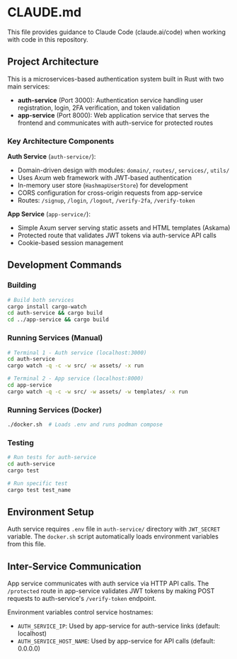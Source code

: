 # CLAUDE.md

This file provides guidance to Claude Code (claude.ai/code) when working with code in this repository.

## Project Architecture

This is a microservices-based authentication system built in Rust with two main services:

- **auth-service** (Port 3000): Authentication service handling user registration, login, 2FA verification, and token validation
- **app-service** (Port 8000): Web application service that serves the frontend and communicates with auth-service for protected routes

### Key Architecture Components

**Auth Service** (`auth-service/`):
- Domain-driven design with modules: `domain/`, `routes/`, `services/`, `utils/`
- Uses Axum web framework with JWT-based authentication
- In-memory user store (`HashmapUserStore`) for development
- CORS configuration for cross-origin requests from app-service
- Routes: `/signup`, `/login`, `/logout`, `/verify-2fa`, `/verify-token`

**App Service** (`app-service/`):
- Simple Axum server serving static assets and HTML templates (Askama)
- Protected route that validates JWT tokens via auth-service API calls
- Cookie-based session management

## Development Commands

### Building
```bash
# Build both services
cargo install cargo-watch
cd auth-service && cargo build
cd ../app-service && cargo build
```

### Running Services (Manual)
```bash
# Terminal 1 - Auth service (localhost:3000)
cd auth-service
cargo watch -q -c -w src/ -w assets/ -x run

# Terminal 2 - App service (localhost:8000)  
cd app-service
cargo watch -q -c -w src/ -w assets/ -w templates/ -x run
```

### Running Services (Docker)
```bash
./docker.sh  # Loads .env and runs podman compose
```

### Testing
```bash
# Run tests for auth-service
cd auth-service
cargo test

# Run specific test
cargo test test_name
```

## Environment Setup

Auth service requires `.env` file in `auth-service/` directory with `JWT_SECRET` variable. The `docker.sh` script automatically loads environment variables from this file.

## Inter-Service Communication

App service communicates with auth service via HTTP API calls. The `/protected` route in app-service validates JWT tokens by making POST requests to auth-service's `/verify-token` endpoint.

Environment variables control service hostnames:
- `AUTH_SERVICE_IP`: Used by app-service for auth-service links (default: localhost)
- `AUTH_SERVICE_HOST_NAME`: Used by app-service for API calls (default: 0.0.0.0)